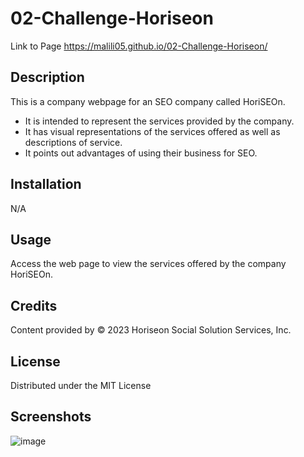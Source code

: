 # 02-Challenge-Horiseon
Link to Page
https://malili05.github.io/02-Challenge-Horiseon/
## Description

This is a company webpage for an SEO company called HoriSEOn.
- It is intended to represent the services provided by the company.
- It has visual representations of the services offered as well as descriptions of service.
- It points out advantages of using their business for SEO. 

## Installation

N/A

## Usage

Access the web page to view the services offered by the company HoriSEOn. 

## Credits

Content provided by © 2023 Horiseon Social Solution Services, Inc.

## License

Distributed under the MIT License

## Screenshots
![image](https://github.com/Malili05/02-Challenge-Horiseon/assets/141981157/91f77f75-185d-4120-8f08-66eff1bd984c)

